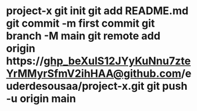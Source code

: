 # project-x git init git add README.md git commit -m first commit git branch -M main git remote add origin https://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@github.com/euderdesousaa/project-x.git git push -u origin main
